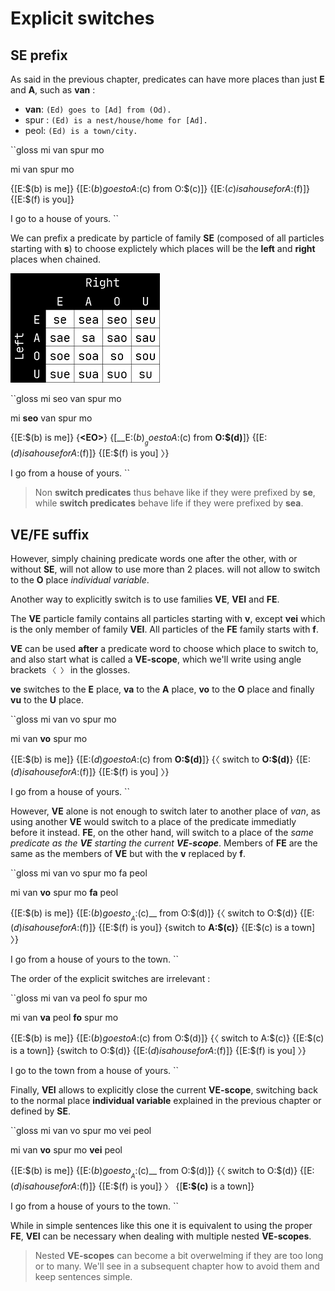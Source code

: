# Explicit switches

## SE prefix

As said in the previous chapter, predicates can have more places than just
__E__ and __A__, such as __van__ :

- __van__: `(Ed) goes to [Ad] from (Od).`
- spur : `(Ed) is a nest/house/home for [Ad].`
- peol: `(Ed) is a town/city.`

``gloss
mi van spur mo

mi van spur mo

{\[E:$(b) is me\]} {\[E:$(b) goes to A:$(c) from O:$(c)\]}
{\[E:$(c) is a house for A:$(f)\]} {\[E:$(f) is you\]}

I go to a house of yours.
``

We can prefix a predicate by particle of family __SE__ (composed of all
particles starting with __s__) to choose explictely which places will be the
__left__ and __right__ places when chained.

![SE family chart](2-2/SE-family.png)

``gloss
mi seo van spur mo

mi __seo__ van spur mo

{\[E:$(b) is me\]} {__\<EO\>__}
{\[__E:$(b)__ goes to A:$(c) from __O:$(d)__\]}
{\[E:$(d) is a house for A:$(f)\]} {\[E:$(f) is you\] 〉}

I go from a house of yours.
``

> Non __switch predicates__ thus behave like if they were prefixed by __se__,
> while __switch predicates__ behave life if they were prefixed by __sea__.

## VE/FE suffix

However, simply chaining predicate words one after the other, with or without
__SE__, will not allow to use more than 2 places. will not allow to switch
to the __O__ place _individual variable_.

Another way to explicitly switch is to use families __VE__, __VEI__ and __FE__.

The __VE__ particle family contains all particles starting with __v__, except
__vei__ which is the only member of family __VEI__. All particles of the __FE__
family starts with __f__.

__VE__ can be used __after__ a predicate word to choose which place to switch
to, and also start what is called a __VE-scope__, which we'll write using
angle brackets `〈 〉` in the glosses.

__ve__ switches to the __E__ place, __va__ to the __A__ place, __vo__ to the
__O__ place and finally __vu__ to the __U__ place.

``gloss
mi van vo spur mo

mi van __vo__ spur mo

{\[E:$(b) is me\]} {\[E:$(d) goes to A:$(c) from __O:$(d)__\]}
{〈 switch to __O:$(d)__} {\[E:$(d) is a house for A:$(f)\]}
{\[E:$(f) is you\] 〉}

I go from a house of yours.
``

However, __VE__ alone is not enough to switch later to another place of _van_,
as using another __VE__ would switch to a place of the predicate immediatly
before it instead. __FE__, on the other hand, will switch to a place of the
_same predicate as the __VE__ starting the current __VE-scope___. Members of
__FE__ are the same as the members of __VE__ but with the __v__ replaced by
__f__.

``gloss
mi van vo spur mo fa peol

mi van __vo__ spur mo __fa__ peol

{\[E:$(b) is me\]} {\[E:$(b) goes to __A:$(c)__ from O:$(d)\]} 
{〈 switch to O:$(d)} {\[E:$(d) is a house for A:$(f)\]}
{\[E:$(f) is you\]} {switch to __A:$(c)__} {\[E:$(c) is a town\] 〉}

I go from a house of yours to the town.
``

The order of the explicit switches are irrelevant :

``gloss
mi van va peol fo spur mo 

mi van __va__ peol __fo__ spur mo

{\[E:$(b) is me\]} {\[E:$(b) goes to A:$(c) from O:$(d)\]}
{〈 switch to A:$(c)} {\[E:$(c) is a town\]}
{switch to O:$(d)} {\[E:$(d) is a house for A:$(f)\]}
{\[E:$(f) is you\] 〉}

I go to the town from a house of yours.
``

Finally, __VEI__ allows to explicitly close the current __VE-scope__, switching
back to the normal place __individual variable__ explained in the previous
chapter or defined by __SE__.

``gloss
mi van vo spur mo vei peol

mi van __vo__ spur mo __vei__ peol

{\[E:$(b) is me\]} {\[E:$(b) goes to __A:$(c)__ from O:$(d)\]}
{〈 switch to O:$(d)} {\[E:$(d) is a house for A:$(f)\]} {\[E:$(f) is you\]} 〉
{\[__E:$(c)__ is a town\]}

I go from a house of yours to the town.
``

While in simple sentences like this one it is equivalent to using the proper
__FE__, __VEI__ can be necessary when dealing with multiple nested
__VE-scopes__.

> Nested __VE-scopes__ can become a bit overwelming if they are too long or to
> many. We'll see in a subsequent chapter how to avoid them and keep sentences
> simple.